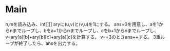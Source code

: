 # Main
n,mを読み込み、int[][] aryに(u,v)と(v,u)を1にする。
ans=0を用意し、aを1からnまでループし、bをa+1からnまでループし、cをb+1からnまでループし、
v=ary[a][b]+ary[b][c]+ary[a][c]を計算する。
v==3のときans++する。
3重ループが終了したら、ansを出力する。
